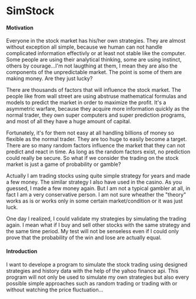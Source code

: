 SimStock
========

#### Motivation
Everyone in the stock market has his/her own strategies. They are almost without exception all simple, because we human can not handle complicated information effectivly or at least not stable like the computer. Some people are using their analytical thinking, some are using instinct, others by courage...I'm not laugthing at them, I mean they are also the components of the unpredictable market. The point is some of them are making money. Are they just lucky? 

There are thousands of factors that will influence the stock market. The people like from wall street are using abstruse mathematical formulas and models to predict the market in order to maximize the profit. It's a asymmetric warfare, because they acquire more information quickly as the normal trader, they own super computers and super prediction programs, and most of all they have a huge amount of capital.

Fortunately, it's for them not easy at all handling billions of money so flexible as the normal trader. They are too huge to easily become a target. There are so many random factors influence the market that they can not predict and react in time. As long as the random factors exist, no prediction could really be secure. So what if we consider the trading on the stock market is just a game of probability or gamble? 

Actually I am trading stocks using quite simple strategy for years and made a few money. The similar strategy I also have used in the casino. As you guessed, I made a few money again. But I am not a typical gambler at all, in fact I am a very conservative person. I am not sure wheather the "theory" works as is or works only in some certain market/condition or it was just luck. 

One day I realized, I could validate my strategies by simulating the trading again. I mean what if I buy and sell other stocks with the same strategy and the same time period. My test will not be senseless even if I could only prove that the probability of the win and lose are actually equal.

#### Introduction
I want to develope a program to simulate the stock trading using designed strategies and history data with the help of the yahoo finance api. This program will not only be used to simulate my own strategies but also every possible simple approaches such as random trading or trading with or without watching the price fluctuation... 


